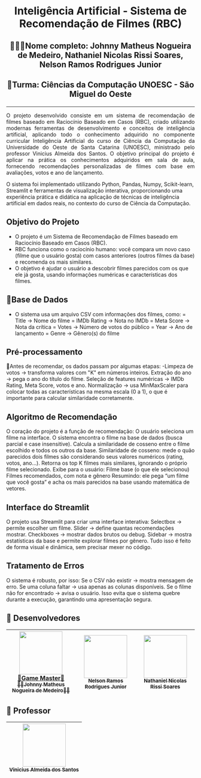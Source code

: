 <h1 align="center">Inteligência Artificial - Sistema de Recomendação de Filmes (RBC)</h1>

## <p align="center">👨🏽‍🎓Nome completo: Johnny Matheus Nogueira de Medeiro, Nathaniel Nicolas Rissi Soares, Nelson Ramos Rodrigues Junior</p>
## <p align="center">🏫Turma: Ciências da Computação UNOESC - São Miguel do Oeste</p>
<hr />

<p align="justify">
  O projeto desenvolvido consiste em um sistema de recomendação de filmes baseado em Raciocínio Baseado em Casos (RBC), criado utilizando modernas ferramentas de desenvolvimento e conceitos de inteligência artificial, aplicando todo o conhecimento adquirido no componente curricular Inteligência Artificial do curso de Ciência da Computação da Universidade do Oeste de Santa Catarina (UNOESC), ministrado pelo professor Vinicius Almeida dos Santos. O objetivo principal do projeto é aplicar na prática os conhecimentos adquiridos em sala de aula, fornecendo recomendações personalizadas de filmes com base em avaliações, votos e ano de lançamento.
</p>

<p>O sistema foi implementado utilizando Python, Pandas, Numpy, Scikit-learn, Streamlit e ferramentas de visualização interativa, proporcionando uma experiência prática e didática na aplicação de técnicas de inteligência artificial em dados reais, no contexto do curso de Ciência da Computação.</p>

## Objetivo do Projeto
- O projeto é um Sistema de Recomendação de Filmes baseado em Raciocínio Baseado em Casos (RBC).
- RBC funciona como o raciocínio humano: você compara um novo caso (filme que o usuário gosta) com casos anteriores (outros filmes da base) e recomenda os mais similares.
- O objetivo é ajudar o usuário a descobrir filmes parecidos com os que ele já gosta, usando informações numéricas e características dos filmes.

## 🎲Base de Dados

- O sistema usa um arquivo CSV com informações dos filmes, como:
= Title → Nome do filme
= IMDb Rating → Nota no IMDb
= Meta Score → Nota da crítica
= Votes → Número de votos do público
= Year → Ano de lançamento
= Genre → Gênero(s) do filme

## Pré-processamento
🔻Antes de recomendar, os dados passam por algumas etapas:
-Limpeza de votos → transforma valores com "K" em números inteiros.
Extração do ano → pega o ano do título do filme.
Seleção de features numéricas → IMDb Rating, Meta Score, votos e ano.
Normalização → usa MinMaxScaler para colocar todas as características na mesma escala (0 a 1), o que é importante para calcular similaridade corretamente.

## Algoritmo de Recomendação
O coração do projeto é a função de recomendação:
O usuário seleciona um filme na interface.
O sistema encontra o filme na base de dados (busca parcial e case insensitive).
Calcula a similaridade de cosseno entre o filme escolhido e todos os outros da base.
Similaridade de cosseno: mede o quão parecidos dois filmes são considerando seus valores numéricos (rating, votos, ano…).
Retorna os top K filmes mais similares, ignorando o próprio filme selecionado.
Exibe para o usuário:
Filme base (o que ele selecionou)
Filmes recomendados, com nota e gênero
Resumindo: ele pega “um filme que você gosta” e acha os mais parecidos na base usando matemática de vetores.

## Interface do Streamlit
O projeto usa Streamlit para criar uma interface interativa:
Selectbox → permite escolher um filme.
Slider → define quantas recomendações mostrar.
Checkboxes → mostrar dados brutos ou debug.
Sidebar → mostra estatísticas da base e permite explorar filmes por gênero.
Tudo isso é feito de forma visual e dinâmica, sem precisar mexer no código.

## Tratamento de Erros
O sistema é robusto, por isso:
Se o CSV não existir → mostra mensagem de erro.
Se uma coluna faltar → usa apenas as colunas disponíveis.
Se o filme não for encontrado → avisa o usuário.
Isso evita que o sistema quebre durante a execução, garantindo uma apresentação segura.

## 🧠 Desenvolvedores

| [<img src="https://avatars.githubusercontent.com/u/128015032?v=4" width=115><br>👑Game Master👑<br><sub>🐦‍🔥Johnny Matheus Nogueira de Medeiro🐦‍🔥</sub>](https://github.com/JohnnyMatheus) | [<img src="https://avatars.githubusercontent.com/u/166051346?v=4" width=115><br><sub>Nelson Ramos Rodrigues Junior</sub>](#) | [<img src="https://avatars.githubusercontent.com/u/165223471?v=4" width=115><br><sub>Nathaniel Nicolas Rissi Soares</sub>](#) |
| :---: | :---: | :---: |


## 🔷 Professor

| [<img src="https://avatars.githubusercontent.com/u/7074409?v=4" width=115><br><sub>Vinicius Almeida dos Santos</sub>](https://github.com/ViniciusAS) |
| :---: |

